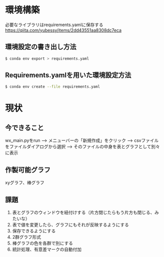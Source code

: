 # 環境構築

必要なライブラリはrequirements.yamlに保存する
https://qiita.com/yubessy/items/2dd43551aa8308dc7eca

## 環境設定の書き出し方法
~~~bash
$ conda env export > requirements.yaml
~~~

## Requirements.yamlを用いた環境設定方法
~~~bash
$ conda env create --file requirements.yaml
~~~

# 現状
## 今できること
wx_main.pyをrun --> メニューバーの「新規作成」をクリック --> csvファイルをファイルダイアログから選択 --> そのファイルの中身を表とグラフとして別々に表示

## 作製可能グラフ
xyグラフ、棒グラフ

## 課題
1. 表とグラフのウィンドウを紐付けする（片方閉じたらもう片方も閉じる、みたいな）
2. 表で値を変更したら、グラフにもそれが反映するようにする
3. 保存できるようにする
4. 2群グラフ形式
5. 棒グラフの色を各群で別にする
6. 統計処理、有意差マークの自動付加
